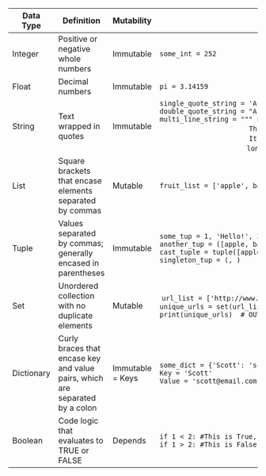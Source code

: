 | Data Type  | Definition                                                                   | Mutability       | Example                                                                                                                                                                                                                                                  |
| ---------- | ---------------------------------------------------------------------------- | ---------------- | -------------------------------------------------------------------------------------------------------------------------------------------------------------------------------------------------------------------------------------------------------- |
| Integer    | Positive or negative whole numbers                                           | Immutable        | ```some_int = 252```                                                                                                                                                                                                                                          |
| Float      | Decimal numbers                                                              | Immutable        | ```pi = 3.14159```                                                                                                                                                                                                                                             |
| String     | Text wrapped in quotes                                                       | Immutable        | ```single_quote_string = 'A single quote string'```<br>```double_quote_string = "A double quote string"```<br>```multi_line_string = """ For when you have lots of text.```<br>&nbsp;&nbsp;&nbsp;&nbsp;&nbsp;&nbsp;&nbsp;&nbsp;&nbsp;&nbsp;&nbsp;&nbsp;&nbsp;&nbsp;&nbsp;&nbsp;&nbsp;&nbsp;&nbsp;&nbsp;&nbsp;&nbsp;&nbsp;&nbsp;&nbsp;&nbsp;&nbsp;&nbsp;&nbsp;&nbsp;&nbsp;&nbsp;&nbsp;&nbsp;&nbsp;&nbsp;&nbsp;&nbsp;&nbsp;&nbsp;&nbsp; ```This makes it easier to read.```<br> &nbsp;&nbsp;&nbsp;&nbsp;&nbsp;&nbsp;&nbsp;&nbsp;&nbsp;&nbsp;&nbsp;&nbsp;&nbsp;&nbsp;&nbsp;&nbsp;&nbsp;&nbsp;&nbsp;&nbsp;&nbsp;&nbsp;&nbsp;&nbsp;&nbsp;&nbsp;&nbsp;&nbsp;&nbsp;&nbsp;&nbsp;&nbsp;&nbsp;&nbsp;&nbsp;&nbsp;&nbsp;&nbsp;&nbsp;&nbsp;&nbsp;&nbsp;```It's best not to have one really```<br> &nbsp;&nbsp;&nbsp;&nbsp;&nbsp;&nbsp;&nbsp;&nbsp;&nbsp;&nbsp;&nbsp;&nbsp;&nbsp;&nbsp;&nbsp;&nbsp;&nbsp;&nbsp;&nbsp;&nbsp;&nbsp;&nbsp;&nbsp;&nbsp;&nbsp;&nbsp;&nbsp;&nbsp;&nbsp;&nbsp;&nbsp;&nbsp;&nbsp;&nbsp;&nbsp;&nbsp;&nbsp;&nbsp;&nbsp;&nbsp;&nbsp;```long line."""``` |
| List       | Square brackets that encase elements separated by commas                     | Mutable          | ```fruit_list = ['apple', banana', 'mango', 'pineapple']```                                                                                                                                                                                                 |
| Tuple      | Values separated by commas; generally encased in parentheses                 | Immutable        | ```some_tup = 1, 'Hello!', 3.14159```<br>```another_tup = ([apple, banana], 'Groceries', 20.00)```<br>```cast_tuple = tuple([apple, banana, mango])```<br>```singleton_tup = (, )```                                                                                      |
| Set        | Unordered collection with no duplicate elements                              | Mutable          |  ```url_list = ['http://www.example.com', 'http://www.setsareuseful.com', 'http://www.example.com']```<br>```unique_urls = set(url_list)```<br>```print(unique_urls)  # OUTPUT: {'http://www.example.com', 'http://www.setsareuseful.com'}```                        |
| Dictionary | Curly braces that encase key and value pairs, which are separated by a colon | Immutable = Keys | ```some_dict = {'Scott': 'scott@email.com'}```<br>```Key = 'Scott'```<br>```Value = 'scott@email.com'```                                                                                                                                                                  |
| Boolean    | Code logic that evaluates to TRUE or FALSE                                   | Depends          | ```if 1 < 2: #This is True, so indented code will get executed```<br>```if 1 > 2: #This is False, so indented code wont get executed```                                                                                                                              |